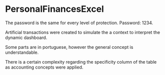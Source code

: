 # PersonalFinancesExcel

The password is the same for every level of protection. Password: 1234.

Artificial transactions were created to simulate the a context to interpret the dynamic dashboard.

Some parts are in portuguese, however the general concept is understandable.

There is a certain complexity regarding the specificity column of the table as accounting concepts were applied. 
